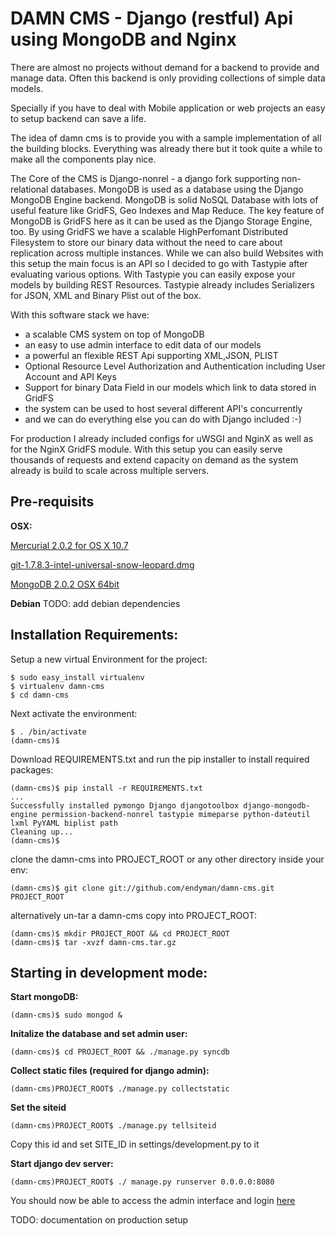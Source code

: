 DAMN CMS - Django (restful) Api using MongoDB and Nginx
=======================================================

There are almost no projects without demand for a backend to provide and manage data.
Often this backend is only providing collections of simple data models.

Specially if you have to deal with Mobile application or web projects an easy to setup backend can save a life.

The idea of damn cms is to provide you with a sample implementation of all the building blocks.
Everything was already there but it took quite a while to make all the components play nice.

The Core of the CMS is Django-nonrel - a django fork supporting non-relational databases.
MongoDB is used as a database using the Django MongoDB Engine backend. MongoDB is solid NoSQL Database with lots of useful feature like GridFS, Geo Indexes and Map Reduce. The key feature of MongoDB is GridFS here as it can be used as the Django Storage Engine, too. By using GridFS we have a scalable HighPerfomant Distributed Filesystem to store our binary data without the need to care about replication across multiple instances. While we can also build Websites with this setup the main focus is an API so I decided to go with Tastypie after evaluating various options. With Tastypie you can easily expose your models by building REST Resources. Tastypie already includes Serializers for JSON, XML and Binary Plist out of the box.

With this software stack we have:

- a scalable CMS system on top of MongoDB
- an easy to use admin interface to edit data of our models
- a powerful an flexible REST Api supporting XML,JSON, PLIST
- Optional Resource Level Authorization and Authentication including User Account and API Keys
- Support for binary Data Field in our models which link to data stored in GridFS
- the system can be used to host several different API's concurrently
- and we can do everything else you can do with Django included :-)

For production I already included configs for uWSGI and NginX as well as for the NginX GridFS module. With this setup you can easily serve thousands of requests and extend capacity on demand as the system already is build to scale across multiple servers.
 


Pre-requisits
-------------

**OSX:**  

[Mercurial 2.0.2 for OS X 10.7](http://mercurial.berkwood.com/binaries/Mercurial-2.0.2-py2.7-macosx10.7.zip)

[git-1.7.8.3-intel-universal-snow-leopard.dmg](http://code.google.com/p/git-osx-installer/downloads/detail?name=git-1.7.8.3-intel-universal-snow-leopard.dmg&can=3&q=)

[MongoDB 2.0.2 OSX 64bit](http://fastdl.mongodb.org/osx/mongodb-osx-x86_64-2.0.2.tgz)


**Debian**
TODO: add debian dependencies

Installation Requirements:
--------------------------

Setup a new virtual Environment for the project:

    $ sudo easy_install virtualenv
	$ virtualenv damn-cms
	$ cd damn-cms
	
Next activate the environment:	

    $ . /bin/activate
	(damn-cms)$
	
Download REQUIREMENTS.txt and run the pip installer to install required packages:

	(damn-cms)$ pip install -r REQUIREMENTS.txt
	...
	Successfully installed pymongo Django djangotoolbox django-mongodb-engine permission-backend-nonrel tastypie mimeparse python-dateutil lxml PyYAML biplist path
	Cleaning up...
	(damn-cms)$
	
clone the damn-cms into PROJECT_ROOT or any other directory inside your env:
    
    (damn-cms)$ git clone git://github.com/endyman/damn-cms.git PROJECT_ROOT
	
alternatively un-tar a damn-cms copy into PROJECT_ROOT:

    (damn-cms)$ mkdir PROJECT_ROOT && cd PROJECT_ROOT
    (damn-cms)$ tar -xvzf damn-cms.tar.gz

Starting in development mode:
-----------------------------

**Start mongoDB:**

	(damn-cms)$ sudo mongod &

**Initalize the database and set admin user:**

	(damn-cms)$ cd PROJECT_ROOT && ./manage.py syncdb
	
**Collect static files (required for django admin):**

	(damn-cms)PROJECT_ROOT$ ./manage.py collectstatic
	
**Set the siteid**

    (damn-cms)PROJECT_ROOT$ ./manage.py tellsiteid
   

Copy this id and set SITE_ID in settings/development.py to it   

**Start django dev server:**

	(damn-cms)PROJECT_ROOT$ ./ manage.py runserver 0.0.0.0:8080
	
	
	
You should now be able to access the admin interface and login [here](http://localhost:8080/admin/)


TODO: documentation on production setup
	




